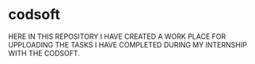 # codsoft
HERE IN THIS REPOSITORY I HAVE CREATED A WORK PLACE FOR UPPLOADING THE TASKS I HAVE COMPLETED DURING MY INTERNSHIP WITH 
THE CODSOFT.


